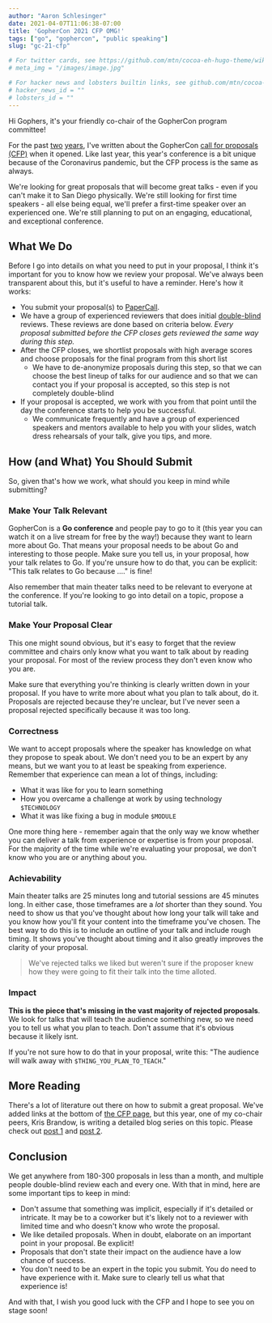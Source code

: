 ```yaml
---
author: "Aaron Schlesinger"
date: 2021-04-07T11:06:38-07:00
title: 'GopherCon 2021 CFP OMG!'
tags: ["go", "gophercon", "public speaking"]
slug: "gc-21-cfp"

# For twitter cards, see https://github.com/mtn/cocoa-eh-hugo-theme/wiki/Twitter-cards
# meta_img = "/images/image.jpg"

# For hacker news and lobsters builtin links, see github.com/mtn/cocoa-eh-hugo-theme/wiki/Social-Links
# hacker_news_id = ""
# lobsters_id = ""
---
```


Hi Gophers, it's your friendly co-chair of the GopherCon program committee!

For the past [two](./gc-cfp-2020) [years](./gophercon-2019-cfp-omg/), I've written about the GopherCon [call for proposals (CFP)](https://www.papercall.io/gophercon-2021) when it opened. Like last year, this year's conference is a bit unique because of the Coronavirus pandemic, but the CFP process is the same as always.

We're looking for great proposals that will become great talks - even if you can't make it to San Diego physically. We're still looking for first time speakers - all else being equal, we'll prefer a first-time speaker over an experienced one. We're still planning to put on an engaging, educational, and exceptional conference.

## What We Do

Before I go into details on what you need to put in your proposal, I think it's important for you to know how we review your proposal. We've always been transparent about this, but it's useful to have a reminder. Here's how it works:

- You submit your proposal(s) to [PaperCall](https://www.papercall.io/gophercon-2021).
- We have a group of experienced reviewers that does initial [double-blind](https://www.wordnik.com/words/double-blind) reviews. These reviews are done based on criteria below. _Every proposal submitted before the CFP closes gets reviewed the same way during this step._
- After the CFP closes, we shortlist proposals with high average scores and choose proposals for the final program from this short list
  - We have to de-anonymize proposals during this step, so that we can choose the best lineup of talks for our audience and so that we can contact you if your proposal is accepted, so this step is not completely double-blind
- If your proposal is accepted, we work with you from that point until the day the conference starts to help you be successful.
  - We communicate frequently and have a group of experienced speakers and mentors available to help you with your slides, watch dress rehearsals of your talk, give you tips, and more.

## How (and What) You Should Submit

So, given that's how we work, what should you keep in mind while submitting?

### Make Your Talk Relevant

GopherCon is a **Go conference** and people pay to go to it (this year you can watch it on a live stream for free by the way!) because they want to learn more about Go. That means your proposal needs to be about Go and interesting to those people. Make sure you tell us, in your proposal, how your talk relates to Go. If you're unsure how to do that, you can be explicit: "This talk relates to Go because ...." is fine!

Also remember that main theater talks need to be relevant to everyone at the conference. If you're looking to go into detail on a topic, propose a tutorial talk.

### Make Your Proposal Clear

This one might sound obvious, but it's easy to forget that the review committee and chairs only know what you want to talk about by reading your proposal. For most of the review process they don't even know who you are.

Make sure that everything you're thinking is clearly written down in your proposal. If you have to write more about what you plan to talk about, do it. Proposals are rejected because they're unclear, but I've never seen a proposal rejected specifically because it was too long.

### Correctness

We want to accept proposals where the speaker has knowledge on what they propose to speak about. We don't need you to be an expert by any means, but we want you to at least be speaking from experience. Remember that experience can mean a lot of things, including:

- What it was like for you to learn something
- How you overcame a challenge at work by using technology `$TECHNOLOGY`
- What it was like fixing a bug in module `$MODULE`

One more thing here - remember again that the only way we know whether you can deliver a talk from experience or expertise is from your proposal. For the majority of the time while we're evaluating your proposal, we don't know who you are or anything about you.

### Achievability

Main theater talks are 25 minutes long and tutorial sessions are 45 minutes long. In either case, those timeframes are a _lot_ shorter than they sound. You need to show us that you've thought about how long your talk will take and you know how you'll fit your content into the timeframe you've chosen. The best way to do this is to include an outline of your talk and include rough timing. It shows you've thought about timing and it also greatly improves the clarity of your proposal.

>We've rejected talks we liked but weren't sure if the proposer knew how they were going to fit their talk into the time alloted.

### Impact

**This is the piece that's missing in the vast majority of rejected proposals**. We look for talks that will teach the audience something new, so we need you to tell us what you plan to teach. Don't assume that it's obvious because it likely isnt.

If you're not sure how to do that in your proposal, write this: "The audience will walk away with `$THING_YOU_PLAN_TO_TEACH`."

## More Reading

There's a lot of literature out there on how to submit a great proposal. We've added links at the bottom of [the CFP page](https://www.papercall.io/gophercon-2021), but this year, one of my co-chair peers, Kris Brandow, is writing a detailed blog series on this topic. Please check out [post 1](https://blog.gopheracademy.com/storytelling-on-stage-the-basics/) and [post 2](https://blog.gopheracademy.com/storytelling-on-stage-storytelling/).

## Conclusion

We get anywhere from 180-300 proposals in less than a month, and multiple people double-blind review each and every one. With that in mind, here are some important tips to keep in mind:

- Don't assume that something was implicit, especially if it's detailed or intricate. It may be to a coworker but it's likely not to a reviewer with limited time and who doesn't know who wrote the proposal.
- We like detailed proposals. When in doubt, elaborate on an important point in your proposal. Be explicit!
- Proposals that don't state their impact on the audience have a low chance of success.
- You don't need to be an expert in the topic you submit. You do need to have experience with it. Make sure to clearly tell us what that experience is!

And with that, I wish you good luck with the CFP and I hope to see you on stage soon!
